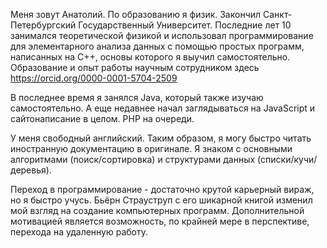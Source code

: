 Меня зовут Анатолий. По образованию я физик. Закончил Санкт-Петербургский Государственный Университет. Последние лет 10 занимался теоретической физикой и использовал программирование для элементарного анализа данных с помощью простых программ, написанных на С++, основы которого я выучил самостоятельно. Образование и опыт работы научным сотрудником здесь https://orcid.org/0000-0001-5704-2509

В последнее время я занялся Java, который также изучаю самостоятельно. А еще недавнее начал заглядываться на JavaScript и сайтонаписание в целом. PHP на очереди.

У меня свободный английский. Таким образом, я могу быстро читать иностранную документацию в оригинале. Я знаком с основными алгоритмами (поиск/сортировка) и структурами данных (списки/кучи/деревья).

Переход в программирование - достаточно крутой карьерный вираж, но я быстро учусь. Бьёрн Страуструп с его шикарной книгой изменил мой взгляд на создание компьютерных программ. Дополнительной мотивацией является возможность, по крайней мере в перспективе, перехода на удаленную работу.

